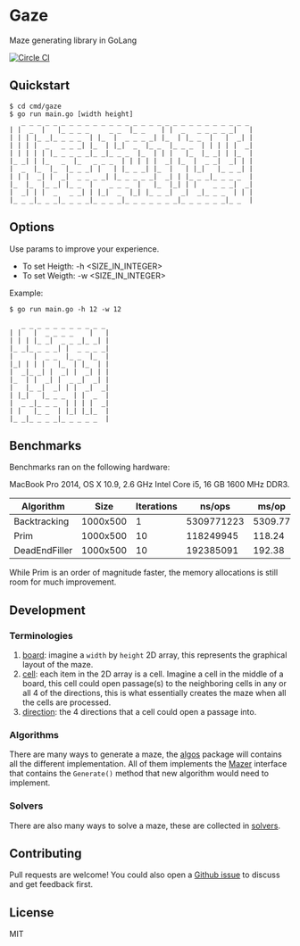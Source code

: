 # Gaze
Maze generating library in GoLang

[![Circle CI](https://circleci.com/gh/wliao008/gaze.png?style=shield)](https://circleci.com/gh/wliao008/gaze)

## Quickstart
```
$ cd cmd/gaze
$ go run main.go [width height]
   _ _ _ _ _ _ _ _ _ _ _ _ _ _ _ _ _ _ _ _ _ _ _ _ _ _ _ _ _
| |  _  |   |_ _ _ _     _ _  |_ _    | |  _   _ _ _ _ _|   |
| | | |_ _|_ _ _ _  | |_  |  _ _ _ _| |_  | |_ _  |   |  _| |
| | | |  _   _ _ _| |_  | |_|  _  |_ _  |_ _ _  | | | | |  _|
| | | | | |_ _ _ _ _|_ _|_ _ _  |_  | | |   |_  |_ _| | |_  |
|_ _| | |_   _  |_   _ _ _  | | | | |  _| |_  |  _ _|  _| | |
|  _  |_  |_  |_ _ _| |   | |_ _ _| |_  |   | |_|   |_ _ _| |
| | |  _| |  _|  _ _ _ _| |_ _ _ _ _|  _| | |_ _ _|_ _ _ _  |
|_  |_  |_ _| |_ _  |    _ _ _  |   |_  |_| | |    _ _ _|  _|
|  _| | |  _   _ _| | |_|  _  |_| |_ _ _|  _|  _|_ _ _  | | |
|_ _ _|_ _ _|_ _ _ _|_ _ _ _|_ _ _ _ _ _ _|_ _ _ _ _ _|_ _  |
```
## Options
Use params to improve your experience.
  - To set Heigth: -h <SIZE_IN_INTEGER>
  - To set Weigth: -w <SIZE_IN_INTEGER>

Example: 
```
$ go run main.go -h 12 -w 12

   _ _ _ _ _ _ _ _ _ _ _
| |   |  _ _ _ _    |   |
| | | |_ _|  _ _ _|_ _| |
|_ _|_ _ _ _| |  _ _ _ _|
|     |  _ _  |_ _  |_  |
|_| | | |   |_  | |_  | |
|  _|_ _| |  _| |  _| | |
|_  | |  _| |  _ _|  _| |
|   |_ _|  _| | |  _|  _|
| |_|   |_ _ _  | |  _  |
|  _ _|_ _ _  | | | |  _|
| |   |_ _  | |_| |_|_  |
|_ _|_ _ _ _|_ _ _ _ _  |
```

## Benchmarks

Benchmarks ran on the following hardware: 

MacBook Pro 2014, OS X 10.9, 2.6 GHz Intel Core i5, 16 GB 1600 MHz DDR3.

Algorithm | Size | Iterations | ns/ops | ms/op | allocs/op
----------|-------|------|-----------|---------|-----------
Backtracking | 1000x500 | 1 | 5309771223 | 5309.77 | 1002
Prim | 1000x500 | 10 | 118249945 | 118.24 | 1055533
DeadEndFiller | 1000x500 | 10 | 192385091 | 192.38 | 2004517

While Prim is an order of magnitude faster, the memory allocations is still room for much improvement.


## Development

### Terminologies
1. [board](https://github.com/wliao008/gaze/blob/master/board.go): imagine a `width` by `height` 2D array, this represents the graphical layout of the maze.
2. [cell](https://github.com/wliao008/gaze/blob/master/cell.go): each item in the 2D array is a cell. Imagine a cell in the middle of a board, this cell could open passage(s) to the neighboring cells in any or all 4 of the directions, this is what essentially creates the maze when all the cells are processed.
3. [direction](https://github.com/wliao008/gaze/blob/master/direction.go): the 4 directions that a cell could open a passage into.

### Algorithms
There are many ways to generate a maze, the [algos](https://github.com/wliao008/gaze/tree/master/algos) package will contains all the different implementation. All of them implements the [Mazer](https://github.com/wliao008/gaze/blob/master/mazer.go) interface that contains the `Generate()` method that new  algorithm would need to implement.

### Solvers
There are also many ways to solve a maze, these are collected in [solvers](https://github.com/wliao008/gaze/tree/master/solvers).



## Contributing
Pull requests are welcome! You could also open a [Github issue](https://github.com/wliao008/gaze/issues) to discuss and get feedback first.

## License
MIT
